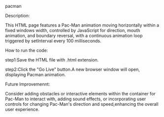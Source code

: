 pacman


Description:

This HTML page features a Pac-Man animation moving horizontally within a fixed windows width, controlled by JavaScript for direction, mouth animation, and boundary reversal, with a continuous animation loop triggered by setInterval every 100 milliseconds.

How to run the code:

step1:Save the HTML file with .html extension.

step2:Click the "Go Live" button.A new browser window will open, displaying Pacman animation.

Future Improvemennt:

Consider adding obstacles or interactive elements within the container for Pac-Man to interact with, adding sound effects, or incorporating user controls for changing Pac-Man's direction and speed,enhancing the overall user experience.
